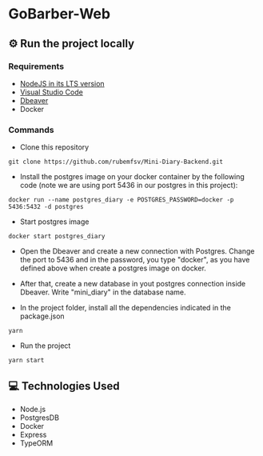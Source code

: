 # GoBarber-Web
## :gear: Run the project locally

### Requirements
- [NodeJS in its LTS version](https://nodejs.org/en/download/)
- [Visual Studio Code](https://code.visualstudio.com/download)
- [Dbeaver](https://dbeaver.io/download/)
- Docker

### Commands

- Clone this repository

```
git clone https://github.com/rubemfsv/Mini-Diary-Backend.git
```

- Install the postgres image on your docker container by the following code (note we are using port 5436 in our postgres in this project):
```
docker run --name postgres_diary -e POSTGRES_PASSWORD=docker -p 5436:5432 -d postgres
```

- Start postgres image
```
docker start postgres_diary
```

- Open the Dbeaver and create a new connection with Postgres. Change the port to 5436 and in the password, you type "docker", as you have defined above when create a postgres image on docker.

- After that, create a new database in yout postgres connection inside Dbeaver. Write "mini_diary" in the database name. 

- In the project folder, install all the dependencies indicated in the package.json
```
yarn 
```

- Run the project
```
yarn start
```

## :computer: Technologies Used
 * Node.js
 * PostgresDB
 * Docker
 * Express
 * TypeORM


